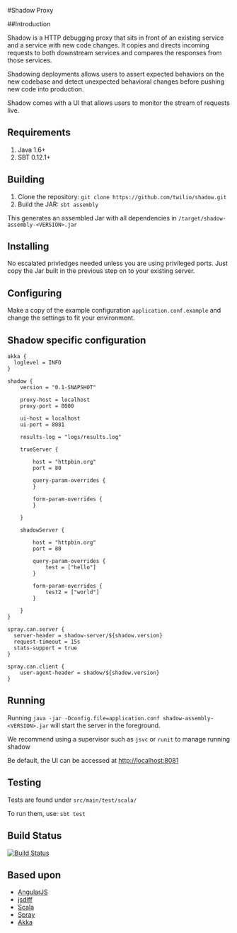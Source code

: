 
#Shadow Proxy

##Introduction

Shadow is a HTTP debugging proxy that sits in front of an existing service and a service with new code changes. It copies and directs incoming requests to both downstream services and compares the responses from those services.

Shadowing deployments allows users to assert expected behaviors on the new codebase and detect unexpected behavioral changes before pushing new code into production.

Shadow comes with a UI that allows users to monitor the stream of requests live.

## Requirements

1. Java 1.6+
2. SBT 0.12.1+

## Building

1. Clone the repository: `git clone https://github.com/twilio/shadow.git`
2. Build the JAR: `sbt assembly`

This generates an assembled Jar with all dependencies in `/target/shadow-assembly-<VERSION>.jar`


## Installing

No escalated privledges needed unless you are using privileged ports. Just copy the Jar built in the previous step on to your existing server.

## Configuring

Make a copy of the example configuration `application.conf.example` and change the settings to fit your environment.


## Shadow specific configuration

	akka {
	  loglevel = INFO
	}
	
	shadow {
	    version = "0.1-SNAPSHOT"
	
	    proxy-host = localhost
	    proxy-port = 8000
	
	    ui-host = localhost
	    ui-port = 8081
	
	    results-log = "logs/results.log"
	
	    trueServer {
	
	        host = "httpbin.org"
	        port = 80
	
	        query-param-overrides {
	        }
	
	        form-param-overrides {
	        }
	
	    }
	
	    shadowServer {
	
	        host = "httpbin.org"
	        port = 80
	
	        query-param-overrides {
	            test = ["hello"]
	        }
	
	        form-param-overrides {
	            test2 = ["world"]
	        }
	
	    }
	}

	spray.can.server {
	  server-header = shadow-server/${shadow.version}
	  request-timeout = 15s
	  stats-support = true
	}
	
	spray.can.client {
	    user-agent-header = shadow/${shadow.version}
	}
	
## Running

Running `java -jar -Dconfig.file=application.conf shadow-assembly-<VERSION>.jar` will start the server in the foreground. 

We recommend using a supervisor such as `jsvc` or `runit` to manage running shadow

Be default, the UI can be accessed at [http://localhost:8081](http://localhost:8081)

## Testing

Tests are found under `src/main/test/scala/`

To run them, use: `sbt test`

## Build Status
[![Build Status](https://travis-ci.org/twilio/shadow.png?branch=scala)](http://travis-ci.org/twilio/shadow?branch=scala)

## Based upon

* [AngularJS](http://angularjs.org/)
* [jsdiff](https://github.com/kpdecker/jsdiff)
* [Scala](http://www.scala.org)
* [Spray](http://www.spray.io)
* [Akka](http://www.akka.io)

